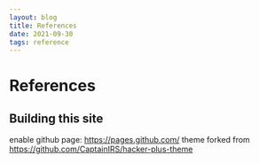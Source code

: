```yaml
---
layout: blog
title: References
date: 2021-09-30
tags: reference
---
```


# References

## Building this site
enable github page: https://pages.github.com/
theme forked from https://github.com/CaptainIRS/hacker-plus-theme
